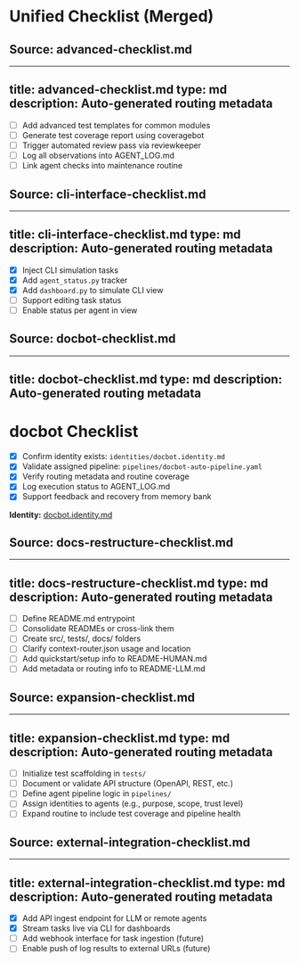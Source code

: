 # Unified Checklist (Merged)



## Source: advanced-checklist.md

---
title: advanced-checklist.md
type: md
description: Auto-generated routing metadata
---

- [ ] Add advanced test templates for common modules
- [ ] Generate test coverage report using coveragebot
- [ ] Trigger automated review pass via reviewkeeper
- [ ] Log all observations into AGENT_LOG.md
- [ ] Link agent checks into maintenance routine

## Source: cli-interface-checklist.md

---
title: cli-interface-checklist.md
type: md
description: Auto-generated routing metadata
---

- [x] Inject CLI simulation tasks
- [x] Add `agent_status.py` tracker
- [x] Add `dashboard.py` to simulate CLI view
- [ ] Support editing task status
- [ ] Enable status per agent in view

## Source: docbot-checklist.md

---
title: docbot-checklist.md
type: md
description: Auto-generated routing metadata
---

# docbot Checklist

- [x] Confirm identity exists: `identities/docbot.identity.md`
- [x] Validate assigned pipeline: `pipelines/docbot-auto-pipeline.yaml`
- [x] Verify routing metadata and routine coverage
- [x] Log execution status to AGENT_LOG.md
- [x] Support feedback and recovery from memory bank

**Identity:** [docbot.identity.md](../identities/docbot.identity.md)

## Source: docs-restructure-checklist.md

---
title: docs-restructure-checklist.md
type: md
description: Auto-generated routing metadata
---

- [ ] Define README.md entrypoint
- [ ] Consolidate READMEs or cross-link them
- [ ] Create src/, tests/, docs/ folders
- [ ] Clarify context-router.json usage and location
- [ ] Add quickstart/setup info to README-HUMAN.md
- [ ] Add metadata or routing info to README-LLM.md

## Source: expansion-checklist.md

---
title: expansion-checklist.md
type: md
description: Auto-generated routing metadata
---

- [ ] Initialize test scaffolding in `tests/`
- [ ] Document or validate API structure (OpenAPI, REST, etc.)
- [ ] Define agent pipeline logic in `pipelines/`
- [ ] Assign identities to agents (e.g., purpose, scope, trust level)
- [ ] Expand routine to include test coverage and pipeline health

## Source: external-integration-checklist.md

---
title: external-integration-checklist.md
type: md
description: Auto-generated routing metadata
---

- [x] Add API ingest endpoint for LLM or remote agents
- [x] Stream tasks live via CLI for dashboards
- [ ] Add webhook interface for task ingestion (future)
- [ ] Enable push of log results to external URLs (future)